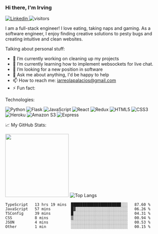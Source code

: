 ### Hi there, I'm Irving
<a href="https://www.linkedin.com/in/irving-arreola-palacios-5bb10414a/">![Linkedin](https://img.shields.io/badge/-linkedin%20-0A66C2?logo=linkedin&style=flat-square) </a>
![visitors](https://visitor-badge.glitch.me/badge?page_id=${Irving-Develops}.${Irving-Develops})

I am a full-stack engineer! I love eating, taking naps and gaming. 
As a software engineer, I enjoy finding creative solutions to pesty bugs and creating intuitive and clean websites.

Talking about personal stuff:
- 🔭 I’m currently working on cleaning up my projects
- 🌱 I’m currently learning how to implement websockets for live chat.  
- 🤔 I’m looking for a new position in software
- 💬 Ask me about anything, I'd be happy to help
- 📫 How to reach me: iarreolapalacios@gmail.com
- ⚡ Fun fact: 


Technologies:

![Python](https://img.shields.io/badge/python-3670A0?style=for-the-badge&logo=python&logoColor=ffdd54)
![Flask](https://img.shields.io/badge/flask-%23000.svg?style=for-the-badge&logo=flask&logoColor=white)
![JavaScript](https://img.shields.io/badge/javascript-%23323330.svg?style=for-the-badge&logo=javascript&logoColor=%23F7DF1E)
![React](https://img.shields.io/badge/react-%2320232a.svg?style=for-the-badge&logo=react&logoColor=%2361DAFB)
![Redux](https://img.shields.io/badge/redux-%23593d88.svg?style=for-the-badge&logo=redux&logoColor=white)
![HTML5](https://img.shields.io/badge/html5-%23E34F26.svg?style=for-the-badge&logo=html5&logoColor=white)
![CSS3](https://img.shields.io/badge/css3-%231572B6.svg?style=for-the-badge&logo=css3&logoColor=white)
![Heroku](https://img.shields.io/badge/heroku-%23430098.svg?style=for-the-badge&logo=heroku&logoColor=white)
![Amazon S3](https://img.shields.io/badge/-Amazon%20S3-569A31?logo=amazons3&logoColor=white&style=for-the-badge)
![Express](https://img.shields.io/badge/-ExpressJS%20-000000?logo=express&style=for-the-badge)

📈 My GitHub Stats:

<img height="200em" src="https://github-readme-stats.vercel.app/api?username=Irving-Develops&show_icons=true&hide_border=true&&count_private=true&include_all_commits=true&theme=tokyonight" />  ![Top Langs](https://github-readme-stats-git-masterrstaa-rickstaa.vercel.app/api/top-langs/?username=Irving-Develops&theme=tokyonight&hide_border=true)

<!--START_SECTION:waka-->

```text
TypeScript   13 hrs 19 mins  ██████████████████████░░░   87.60 %
JavaScript   57 mins         █▓░░░░░░░░░░░░░░░░░░░░░░░   06.26 %
TSConfig     39 mins         █░░░░░░░░░░░░░░░░░░░░░░░░   04.31 %
CSS          8 mins          ▒░░░░░░░░░░░░░░░░░░░░░░░░   00.94 %
JSON         4 mins          ░░░░░░░░░░░░░░░░░░░░░░░░░   00.53 %
Other        1 min           ░░░░░░░░░░░░░░░░░░░░░░░░░   00.15 %
```

<!--END_SECTION:waka-->


<!--
**Irving-Develops/Irving-Develops** is a ✨ _special_ ✨ repository because its `README.md` (this file) appears on your GitHub profile.


Here are some ideas to get you started:

- 🔭 I’m currently working on ...
- 🌱 I’m currently learning ...
- 👯 I’m looking to collaborate on ...
- 🤔 I’m looking for help with ...
- 💬 Ask me about ...
- 📫 How to reach me: ...
- 😄 Pronouns: ...
- ⚡ Fun fact: ...
-->
